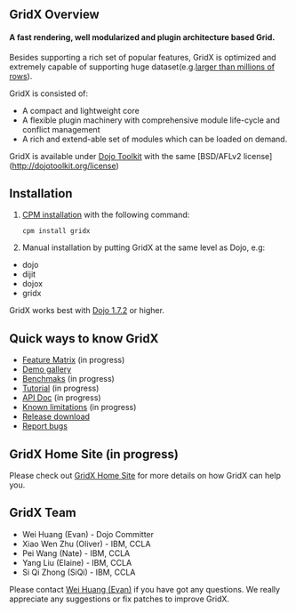 ## GridX Overview

#### **A fast rendering, well modularized and plugin architecture based Grid.**

Besides supporting a rich set of popular features, GridX is optimized and extremely capable of supporting huge dataset(e.g.[larger than millions of rows](http://evanhw.github.com/gridx/gridx/tests/test_grid_huge_data.html)).

GridX is consisted of:

* A compact and lightweight core
* A flexible plugin machinery with comprehensive module life-cycle and conflict management
* A rich and extend-able set of modules which can be loaded on demand.

GridX is available under [Dojo Toolkit](http://dojotoolkit.org/) with the same [BSD/AFLv2 license] (http://dojotoolkit.org/license)

## Installation

1.  [CPM installation](https://github.com/kriszyp/cpm) with the following command:

    ``cpm install gridx``

2.  Manual installation by putting GridX at the same level as Dojo, e.g:
 * dojo 
 * dijit
 * dojox
 * gridx

GridX works best with [Dojo 1.7.2](http://download.dojotoolkit.org/release-1.7.2/) or higher.


## Quick ways to know GridX

* [Feature Matrix]() (in progress)
* [Demo gallery](http://evanhw.github.com/gridx/gridx/gallery/gallery.html)
* [Benchmaks]() (in progress)
* [Tutorial](https://github.com/evanhw/gridx/wiki/Introduction-to-Gridx) (in progress)
* [API Doc](http://evanhw.github.com/gridx/doc/gridx.html) (in progress)
* [Known limitations]() (in progress)
* [Release download](https://github.com/evanhw/gridx/zipball/v1.0beta)
* [Report bugs](https://github.com/evanhw/gridx/issues/new)


## GridX Home Site (in progress)
Please check out [GridX Home Site]() for more details on how GridX can help you.


## GridX Team
* Wei Huang (Evan) -  Dojo Committer
* Xiao Wen Zhu (Oliver) - IBM, CCLA
* Pei Wang (Nate) - IBM, CCLA
* Yang Liu (Elaine) - IBM, CCLA
* Si Qi Zhong (SiQi) - IBM, CCLA

Please contact [Wei Huang (Evan)](mailto:evanhuangwei@gmail.com) if you have got any questions. We really appreciate any suggestions or fix patches to improve GridX.
